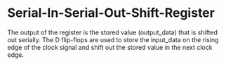 # Serial-In-Serial-Out-Shift-Register
The output of the register is the stored value (output_data) that is shifted out serially. The D flip-flops are used to store the input_data on the rising edge of the clock signal and shift out the stored value in the next clock edge. 
